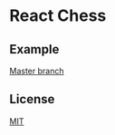 # React Chess

## Example

[Master branch](https://jsveron23-react-chess.herokuapp.com/)

## License

[MIT](LICENSE.md)
